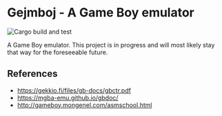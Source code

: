 # Gejmboj - A Game Boy emulator

![Cargo build and test](https://github.com/iensu/gejmboj/workflows/Rust/badge.svg)

A Game Boy emulator. This project is in progress and will most likely stay that way for the foreseeable future.

## References

* https://gekkio.fi/files/gb-docs/gbctr.pdf
* https://mgba-emu.github.io/gbdoc/
* http://gameboy.mongenel.com/asmschool.html
